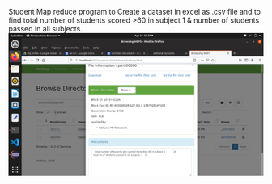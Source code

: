  Student Map reduce program to Create a dataset in excel as .csv file and to find total number of students scored >60 in subject 1 & number of students passed in all subjects.
![](https://github.com/lekhana30/hadoop-madreduce-program/blob/master/output_img.png)
